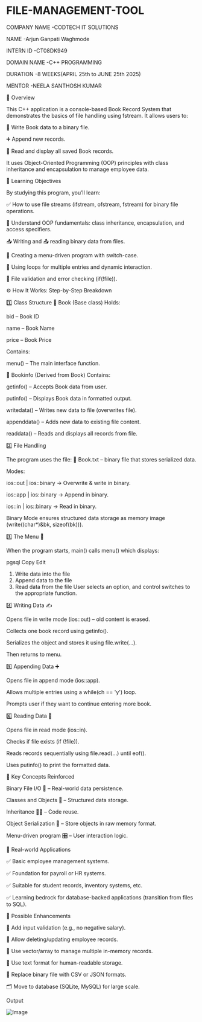 # FILE-MANAGEMENT-TOOL

COMPANY NAME -CODTECH IT SOLUTIONS

NAME -Arjun Ganpati Waghmode

INTERN ID -CT08DK949

DOMAIN NAME -C++ PROGRAMMING

DURATION -8 WEEKS(APRIL 25th to JUNE 25th 2025)

MENTOR -NEELA SANTHOSH KUMAR

📌 Overview


This C++ application is a console-based Book Record System that demonstrates the basics of file handling using fstream. It allows users to:

📝 Write Book data to a binary file.

➕ Append new records.

📖 Read and display all saved Book records.

It uses Object-Oriented Programming (OOP) principles with class inheritance and encapsulation to manage employee data.



🎯 Learning Objectives


By studying this program, you’ll learn:

✅ How to use file streams (ifstream, ofstream, fstream) for binary file operations.

🧱 Understand OOP fundamentals: class inheritance, encapsulation, and access specifiers.

📥 Writing and 📤 reading binary data from files.

🧵 Creating a menu-driven program with switch-case.

🔁 Using loops for multiple entries and dynamic interaction.

🧹 File validation and error checking (if(!file)).



⚙ How It Works: Step-by-Step Breakdown


1️⃣ Class Structure
🔹 Book (Base class)
Holds:

bid – Book ID

name – Book Name

price – Book Price

Contains:

menu() – The main interface function.

🔸 Bookinfo (Derived from Book)
Contains:

getinfo() – Accepts Book data from user.

putinfo() – Displays Book data in formatted output.

writedata() – Writes new data to file (overwrites file).

appenddata() – Adds new data to existing file content.

readdata() – Reads and displays all records from file.

2️⃣ File Handling


The program uses the file:
📂 Book.txt – binary file that stores serialized data.

Modes:

ios::out | ios::binary → Overwrite & write in binary.

ios::app | ios::binary → Append in binary.

ios::in | ios::binary → Read in binary.

Binary Mode ensures structured data storage as memory image (write((char*)&bk, sizeof(bk))).

3️⃣ The Menu 🧭


When the program starts, main() calls menu() which displays:

pgsql
Copy
Edit
1. Write data into the file
2. Append data to the file
3. Read data from the file
User selects an option, and control switches to the appropriate function.



4️⃣ Writing Data ✍


Opens file in write mode (ios::out) – old content is erased.

Collects one book record using getinfo().

Serializes the object and stores it using file.write(...).

Then returns to menu.



5️⃣ Appending Data ➕


Opens file in append mode (ios::app).

Allows multiple entries using a while(ch == 'y') loop.

Prompts user if they want to continue entering more book.



6️⃣ Reading Data 📖


Opens file in read mode (ios::in).

Checks if file exists (if (!file)).

Reads records sequentially using file.read(...) until eof().

Uses putinfo() to print the formatted data.



🧠 Key Concepts Reinforced


Binary File I/O 📂 – Real-world data persistence.

Classes and Objects 🧱 – Structured data storage.

Inheritance 👨‍👦 – Code reuse.

Object Serialization 💾 – Store objects in raw memory format.

Menu-driven program 🎛 – User interaction logic.



🚀 Real-world Applications


✅ Basic employee management systems.

✅ Foundation for payroll or HR systems.

✅ Suitable for student records, inventory systems, etc.

✅ Learning bedrock for database-backed applications (transition from files to SQL).



🧭 Possible Enhancements


🔐 Add input validation (e.g., no negative salary).

💾 Allow deleting/updating employee records.

🧠 Use vector/array to manage multiple in-memory records.

📂 Use text format for human-readable storage.

🔀 Replace binary file with CSV or JSON formats.

🗂 Move to database (SQLite, MySQL) for large scale.


Output


![Image](https://github.com/user-attachments/assets/ada2de31-7efe-449b-b41c-57e9ef71a119)
